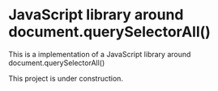 JavaScript library around document.querySelectorAll()
===================

This is a implementation of a JavaScript library around document.querySelectorAll()

This project is under construction.